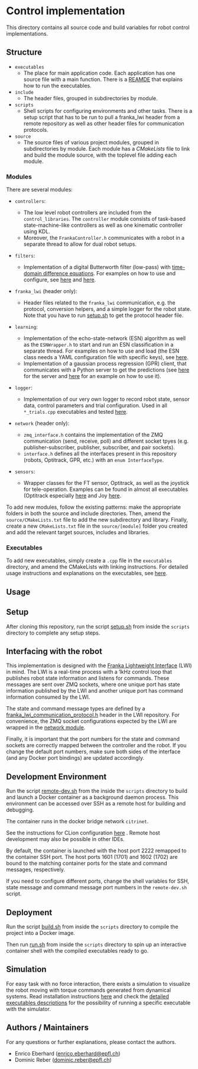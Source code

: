 # Control implementation

This directory contains all source code and build variables for robot control implementations.

## Structure

- `executables`
    - The place for main application code. Each application has one source file with a main function. There is
      a [REAMDE](executables/README.md) that explains how to run the executables.
- `include`
    - The header files, grouped in subdirectories by module.
- `scripts`
    - Shell scripts for configuring environments and other tasks. There is a setup script that has to be run to pull a
      franka_lwi header from a remote repository as well as other header files for communication protocols.
- `source`
    - The source files of various project modules, grouped in subdirectories by module. Each module has a *CMakeLists*
      file to link and build the module source, with the toplevel file adding each module.

### Modules

There are several modules:

- `controllers`:
    - The low level robot controllers are included from the `control_libraries`. The `controller` module consists of
      task-based state-machine-like controllers as well as one kinematic controller using KDL.
    - Moreover, the `FrankaController.h` communicates with a robot in a separate thread to allow for dual robot setups.

- `filters`:
    - Implementation of a digital Butterworth filter (low-pass)
      with [time-domain difference equations](https://ch.mathworks.com/help/matlab/ref/filter.html). For examples on how
      to use and configure, see [here](source/filters/tests/test_digital_butter_filter.cpp)
      and [here](executables/optitrack_incision_trials.cpp).

- `franka_lwi` (header only):
    - Header files related to the `franka_lwi` communication, e.g. the protocol, conversion helpers, and a simple logger
      for the robot state. Note that you have to run [setup.sh](scripts/setup.sh) to get the protocol header file.

- `learning`:
    - Implementation of the echo-state-network (ESN) algorithm as well as the `ESNWrapper.h` to start and run an ESN
      classification in a separate thread. For examples on how to use and load (the ESN class needs a YAML configuration
      file with specific keys), see [here](source/learning/tests/).
    - Implementation of a gaussian process regression (GPR) client, that communicates with a Python server to get the
      predictions (see [here](../learning/python) for the server and [here](executables/tests/test_gpr_server.cpp)
      for an example on how to use it).

- `logger`:
    - Implementation of our very own logger to record robot state, sensor data, control parameters and trial
      configuration. Used in all `*_trials.cpp` executables and tested [here](source/logger/tests/test_json_logger.cpp).

- `network` (header only):
    - `zmq_interface.h` contains the implementation of the ZMQ communication (send, receive, poll) and different socket
      tpyes
      (e.g. publisher-subscriber, publisher, subscriber, and pair sockets).
    - `interface.h` defines all the interfaces present in this repository (robots, Optitrack, GPR, etc.) with
      an `enum InterfaceType`.

- `sensors`:
    - Wrapper classes for the FT sensor, Optitrack, as well as the joystick for tele-operation. Examples can be found in
      almost all executables (Optitrack especially [here](executables/optitrack_incision_trials.cpp) and Joy
      [here](executables/simple_joy_attractor.cpp).

To add new modules, follow the existing patterns:
make the appropriate folders in both the source and include directories. Then, amend the `source/CMakeLists.txt` file to
add the new subdirectory and library. Finally, create a new `CMakeLists.txt` file in the `source/[module]` folder you
created and add the relevant target sources, includes and libraries.

### Executables

To add new executables, simply create a `.cpp` file in the `executables` directory, and amend the CMakeLists with
linking instructions. For detailed usage instructions and explanations on the executables,
see [here](executables/README.md).

## Usage

## Setup

After cloning this repository, run the script [setup.sh](scripts/setup.sh) from inside the `scripts` directory to
complete any setup steps.

## Interfacing with the robot

This implementation is designed with
the [Franka Lightweight Interface](https://github.com/epfl-lasa/franka_lightweight_interface) (LWI)
in mind. The LWI is a real-time process with a 1kHz control loop that publishes robot state information and listens for
commands. These messages are sent over ZMQ sockets, where one unique port has state information published by the LWI and
another unique port has command information consumed by the LWI.

The state and command message types are defined by
a [franka_lwi_communication_protocol.h](https://github.com/epfl-lasa/franka_lightweight_interface/blob/main/include/franka_lightweight_interface/franka_lwi_communication_protocol.h)
header in the LWI repository. For convenience, the ZMQ socket configurations expected by the LWI are wrapped in
the [network module](include/network/interfaces.h).

Finally, it is important that the port numbers for the state and command sockets are correctly mapped between the
controller and the robot. If you change the default port numbers, make sure both sides of the interface (and any Docker
port bindings) are updated accordingly.

## Development Environment

Run the script [remote-dev.sh](scripts/remote-dev.sh) from the inside the `scripts` directory to build and launch a
Docker container as a background daemon process. This environment can be accessed over SSH as a remote host for building
and debugging.

The container runs in the docker bridge network `citrinet`.

See the instructions for CLion
configuration [here](https://github.com/epfl-lasa/control_libraries/blob/main/CONTRIBUTING.md#configuring-the-development-environment)
. Remote host development may also be possible in other IDEs.

By default, the container is launched with the host port 2222 remapped to the container SSH port. The host ports 1601 (1701) 
and 1602 (1702) are bound to the matching container ports for the state and command messages, respectively.

If you need to configure different ports, change the shell variables for SSH, state message and command message port
numbers in the `remote-dev.sh` script.

## Deployment

Run the script [build.sh](scripts/build.sh) from inside the `scripts` directory to compile the project into a Docker
image.

Then run [run.sh](scripts/run.sh) from inside the `scripts` directory to spin up an interactive container shell with the
compiled executables ready to go.

## Simulation

For easy task with no force interaction, there exists a simulation to visualize the robot moving with torque commands
generated from dynamical systems. Read installation
instructions [here](executables/README.md#franka_papa_16-and-franka_quebec_17) and check
the [detailed executables descriptions](executables/README.md) for the possibility of running a specific executable with
the simulator.

## Authors / Maintainers

For any questions or further explanations, please contact the authors.

- Enrico Eberhard ([enrico.eberhard@epfl.ch](mailto:enrico.eberhard@epfl.ch))
- Dominic Reber ([dominic.reber@epfl.ch](mailto:dominic.reber@epfl.ch))